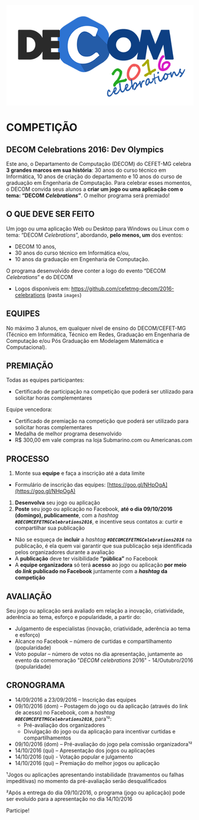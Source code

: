 ![](images/logo-decom-celebrations.png)


# COMPETIÇÃO 
## DECOM Celebrations 2016: Dev Olympics

Este ano, o Departamento de Computação (DECOM) do CEFET-MG celebra **3 grandes marcos em sua história**: 30 anos do curso 
técnico em Informática, 10 anos de criação do departamento e 10 anos do curso de graduação em Engenharia de Computação.
Para celebrar esses momentos, o DECOM convida seus alunos a **criar um jogo ou uma aplicação com o tema: “DECOM _Celebrations_”**.
O melhor programa será premiado!

## O QUE DEVE SER FEITO
Um jogo ou uma aplicação Web ou Desktop para Windows ou Linux com o tema: “DECOM _Celebrations_”, abordando, **pelo menos, 
um** dos eventos: 

- DECOM 10 anos, 
- 30 anos do curso técnico em Informática e/ou,
- 10 anos da graduação em Engenharia de Computação.

O programa desenvolvido deve conter a logo do evento “DECOM _Celebrations_” e do DECOM
- Logos disponíveis em: https://github.com/cefetmg-decom/2016-celebrations (pasta `images`)

## EQUIPES

No máximo 3 alunos, em qualquer nível de ensino do DECOM/CEFET-MG (Técnico em Informática, Técnico em Redes, 
Graduação em Engenharia de Computação e/ou Pós Graduação em Modelagem Matemática e Computacional).

## PREMIAÇÃO

Todas as equipes participantes:

- Certificado de participação na competição que poderá ser utilizado para solicitar horas complementares 

Equipe vencedora:

- Certificado de premiação na competição que poderá ser utilizado para solicitar horas complementares 
- Medalha de melhor programa desenvolvido
- R$ 300,00 em vale compras na loja Submarino.com ou Americanas.com

## PROCESSO

1. Monte sua **equipe** e faça a inscrição até a data limite
  - Formulário de inscrição das equipes: [https://goo.gl/NHpOgA](https://goo.gl/NHpOgA) 
1. **Desenvolva** seu jogo ou aplicação 
1. **Poste** seu jogo ou aplicação no Facebook, **até o dia 09/10/2016 (domingo), publicamente**, com a _hashtag_ 
  _**`#DECOMCEFETMGCelebrations2016`**_, e incentive seus contatos a: curtir e compartilhar sua publicação 
  - Não se esqueça de **incluir** a _hashtag_ _**`#DECOMCEFETMGCelebrations2016`**_ na publicação, é ela quem vai garantir 
    que sua publicação seja identificada pelos organizadores durante a avaliação
  - A **publicação** deve ter visibilidade **“pública”** no Facebook
  - A **equipe organizadora** só terá **acesso** ao jogo ou aplicação **por meio do _link_ publicado no Facebook** juntamente 
    com a **_hashtag_ da competição**

## AVALIAÇÃO

Seu jogo ou aplicação será avaliado em relação a inovação, criatividade, aderência ao tema,  esforço e popularidade, a partir do: 

  - Julgamento de especialistas (inovação, criatividade, aderência ao tema e esforço)
  - Alcance no Facebook – número de curtidas e compartilhamento (popularidade)
  - Voto popular – número de votos no dia apresentação, juntamente ao evento da comemoração
    "_DECOM celebrations_ 2016"  - 14/Outubro/2016 (popularidade)

## CRONOGRAMA

- 14/09/2016 a 23/09/2016 – Inscrição das equipes
- 09/10/2016 (dom) – Postagem do jogo ou da aplicação (através do link de acesso) no Facebook, com a _hashtag_ 
  _**`#DECOMCEFETMGCelebrations2016`**_, para¹²:
  - Pré-avaliação dos organizadores
  - Divulgação do jogo ou da aplicação para incentivar curtidas e compartilhamentos
- 09/10/2016 (dom) – Pré-avaliação do jogo pela comissão organizadora¹²
- 14/10/2016 (qui) – Apresentação dos jogos ou aplicações
- 14/10/2016 (qui) - Votação popular e julgamento
- 14/10/2016  (qui) – Premiação do melhor jogos ou aplicação 

¹Jogos ou aplicações apresentando instabilidade (travamentos ou falhas impeditivas) no momento da pré-avaliação serão desqualificados

²Após a entrega do dia 09/10/2016, o programa (jogo ou aplicação) pode ser evoluído para a apresentação no dia 14/10/2016


Participe!
